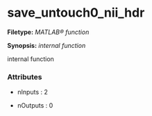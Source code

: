 # save_untouch0_nii_hdr

**Filetype:** _MATLAB&reg; function_

**Synopsis:** _internal function_

   internal function


### Attributes


- nInputs : 2

- nOutputs : 0
